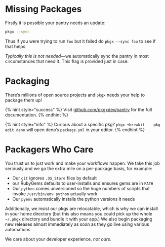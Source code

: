 # Missing Packages

Firstly it is possible your pantry needs an update:

```sh
pkgx --sync
```

Thus if you were trying to run `foo` but it failed do `pkgx --sync foo`
to see if that helps.

*Typically this is not needed*—we automatically sync the pantry in most
circumstances that need it. This flag is provided just in case.

# Packaging

There’s millions of open source projects and `pkgx` needs your help to package
them up!

{% hint style="success" %}
Visit [github.com/pkgxdev/pantry] for the full documentation.
{% endhint %}

{% hint style="info" %}
Curious about a specific pkg? `pkgx +brewkit -- pkg edit deno` will open deno’s
`package.yml` in your editor.
{% endhint %}

# Packagers Who Care

You trust us to just work and make your workflows happen.
We take this job seriously and we go the extra mile on a per-package basis,
for example:

* Our `git` ignores `.DS_Store` files by default
* our RubyGems defaults to user-installs and ensures gems are in `PATH`
* Our `python` comes unversioned so the huge numbers of scripts that invoke `/usr/bin/env python` actually work
* Our `pyenv` automatically installs the python versions it needs

Additionally, we insist our pkgs are relocatable, which is why we can install
in your home directory (but this also means you could pick up the whole
`~/.pkgx` directory and bundle it with your app.) We also begin packaging new releases almost immediately as soon as they go live using various automations.

We care about your developer experience, *not ours*.

[github.com/pkgxdev/pantry]: https://github.com/pkgxdev/pantry
